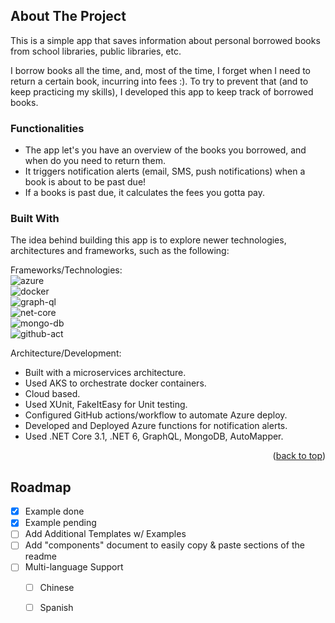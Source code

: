 ﻿<a name="readme-top"></a>

<!-- 
[![Contributors][contributors-shield]][contributors-url]
[![Forks][forks-shield]][forks-url]
[![Stargazers][stars-shield]][stars-url]
[![Issues][issues-shield]][issues-url]
[![MIT License][license-shield]][license-url]
[![LinkedIn][linkedin-shield]][linkedin-url] -->



<!-- PROJECT LOGO -->
<!-- <br />
<div align="center">
  <a href="https://github.com/othneildrew/Best-README-Template">
    <img src="images/logo.png" alt="Logo" width="80" height="80">
  </a>

  <h3 align="center">Best-README-Template</h3>

  <p align="center">
    An awesome README template to jumpstart your projects!
    <br />
    <a href="https://github.com/othneildrew/Best-README-Template"><strong>Explore the docs »</strong></a>
    <br />
    <br />
    <a href="https://github.com/othneildrew/Best-README-Template">View Demo</a>
    ·
    <a href="https://github.com/othneildrew/Best-README-Template/issues">Report Bug</a>
    ·
    <a href="https://github.com/othneildrew/Best-README-Template/issues">Request Feature</a>
  </p>
</div> -->



<!-- TABLE OF CONTENTS -->
<!-- <details>
  <summary>Table of Contents</summary>
  <ol>
    <li>
      <a href="#about-the-project">About The Project</a>
      <ul>
        <li><a href="#built-with">Built With</a></li>
      </ul>
    </li>
    <li>
      <a href="#getting-started">Getting Started</a>
      <ul>
        <li><a href="#prerequisites">Prerequisites</a></li>
        <li><a href="#installation">Installation</a></li>
      </ul>
    </li>
    <li><a href="#usage">Usage</a></li>
    <li><a href="#roadmap">Roadmap</a></li>
    <li><a href="#contributing">Contributing</a></li>
    <li><a href="#license">License</a></li>
    <li><a href="#contact">Contact</a></li>
    <li><a href="#acknowledgments">Acknowledgments</a></li>
  </ol>
</details>
 -->


<!-- ABOUT THE PROJECT -->
## About The Project

<!-- [![Product Name Screen Shot][product-screenshot]](https://example.com) -->

This is a simple app that saves information about personal borrowed books from school libraries, public libraries, etc.

I borrow books all the time, and, most of the time, I forget when I need to return a certain book, incurring into fees :). To try to prevent that (and to keep practicing my skills), I developed this app to keep track of borrowed books. 

### Functionalities
* The app let's you have an overview of the books you borrowed, and when do you need to return them.
* It triggers notification alerts (email, SMS, push notifications) when a book is about to be past due!
* If a books is past due, it calculates the fees you gotta pay.


### Built With

The idea behind building this app is to explore newer technologies, architectures and frameworks, such as the following:

Frameworks/Technologies: 
<br>
![azure]
<br>
![docker]
<br>
![graph-ql]
<br>
![net-core]
<br>
![mongo-db]
<br>
![github-act]

Architecture/Development: 
* Built with a microservices architecture.
* Used AKS to orchestrate docker containers.
* Cloud based.
* Used XUnit, FakeItEasy for Unit testing.
* Configured GitHub actions/workflow to automate Azure deploy.
* Developed and Deployed Azure functions for notification alerts.
* Used .NET Core 3.1, .NET 6, GraphQL, MongoDB, AutoMapper.




<p align="right">(<a href="#readme-top">back to top</a>)</p>



<!-- ROADMAP -->
## Roadmap

- [x] Example done
- [x] Example pending
- [ ] Add Additional Templates w/ Examples
- [ ] Add "components" document to easily copy & paste sections of the readme
- [ ] Multi-language Support
    - [ ] Chinese
    - [ ] Spanish





<!-- MARKDOWN LINKS & IMAGES -->
<!-- https://www.markdownguide.org/basic-syntax/#reference-style-links -->
[contributors-shield]: https://img.shields.io/github/contributors/othneildrew/Best-README-Template.svg?style=for-the-badge
[contributors-url]: https://github.com/othneildrew/Best-README-Template/graphs/contributors
[forks-shield]: https://img.shields.io/github/forks/othneildrew/Best-README-Template.svg?style=for-the-badge
[forks-url]: https://github.com/othneildrew/Best-README-Template/network/members
[stars-shield]: https://img.shields.io/github/stars/othneildrew/Best-README-Template.svg?style=for-the-badge
[stars-url]: https://github.com/othneildrew/Best-README-Template/stargazers
[issues-shield]: https://img.shields.io/github/issues/othneildrew/Best-README-Template.svg?style=for-the-badge
[issues-url]: https://github.com/othneildrew/Best-README-Template/issues
[license-shield]: https://img.shields.io/github/license/othneildrew/Best-README-Template.svg?style=for-the-badge
[license-url]: https://github.com/othneildrew/Best-README-Template/blob/master/LICENSE.txt
[linkedin-shield]: https://img.shields.io/badge/-LinkedIn-black.svg?style=for-the-badge&logo=linkedin&colorB=555
[linkedin-url]: https://linkedin.com/in/othneildrew
[product-screenshot]: images/screenshot.png
<!-- [Next.js]: https://img.shields.io/badge/next.js-000000?style=for-the-badge&logo=nextdotjs&logoColor=white
[Next-url]: https://nextjs.org/
[React.js]: https://img.shields.io/badge/React-20232A?style=for-the-badge&logo=react&logoColor=61DAFB
[React-url]: https://reactjs.org/
[Vue.js]: https://img.shields.io/badge/Vue.js-35495E?style=for-the-badge&logo=vuedotjs&logoColor=4FC08D
[Vue-url]: https://vuejs.org/
[Angular.io]: https://img.shields.io/badge/Angular-DD0031?style=for-the-badge&logo=angular&logoColor=white
[Angular-url]: https://angular.io/
[Svelte.dev]: https://img.shields.io/badge/Svelte-4A4A55?style=for-the-badge&logo=svelte&logoColor=FF3E00
[Svelte-url]: https://svelte.dev/
[Laravel.com]: https://img.shields.io/badge/Laravel-FF2D20?style=for-the-badge&logo=laravel&logoColor=white
[Laravel-url]: https://laravel.com
[Bootstrap.com]: https://img.shields.io/badge/Bootstrap-563D7C?style=for-the-badge&logo=bootstrap&logoColor=white
[Bootstrap-url]: https://getbootstrap.com
[JQuery.com]: https://img.shields.io/badge/jQuery-0769AD?style=for-the-badge&logo=jquery&logoColor=white
[JQuery-url]: https://jquery.com  -->

[github-act]: https://img.shields.io/badge/github%20actions-%232671E5.svg?style=for-the-badge&logo=githubactions&logoColor=white
[azure]: https://img.shields.io/badge/azure-%230072C6.svg?style=for-the-badge&logo=microsoftazure&logoColor=white
[mongo-db]: https://img.shields.io/badge/MongoDB-%234ea94b.svg?style=for-the-badge&logo=mongodb&logoColor=white
[net-core]: https://img.shields.io/badge/.NET-5C2D91?style=for-the-badge&logo=.net&logoColor=white
[graph-ql]: https://img.shields.io/badge/-GraphQL-E10098?style=for-the-badge&logo=graphql&logoColor=white
[docker]: https://img.shields.io/badge/docker-%230db7ed.svg?style=for-the-badge&logo=docker&logoColor=white
